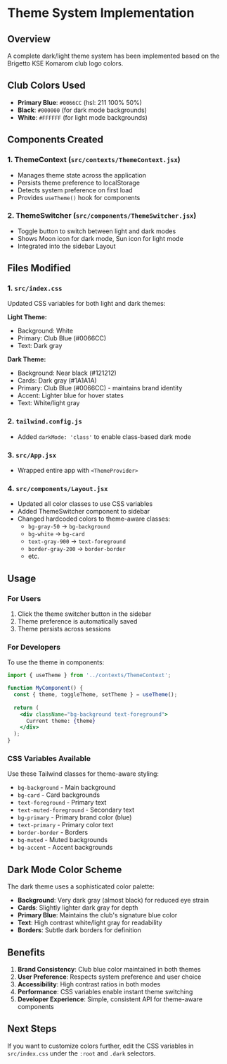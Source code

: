 # Theme System Implementation

## Overview
A complete dark/light theme system has been implemented based on the Brigetto KSE Komarom club logo colors.

## Club Colors Used
- **Primary Blue**: `#0066CC` (hsl: 211 100% 50%)
- **Black**: `#000000` (for dark mode backgrounds)
- **White**: `#FFFFFF` (for light mode backgrounds)

## Components Created

### 1. ThemeContext (`src/contexts/ThemeContext.jsx`)
- Manages theme state across the application
- Persists theme preference to localStorage
- Detects system preference on first load
- Provides `useTheme()` hook for components

### 2. ThemeSwitcher (`src/components/ThemeSwitcher.jsx`)
- Toggle button to switch between light and dark modes
- Shows Moon icon for dark mode, Sun icon for light mode
- Integrated into the sidebar Layout

## Files Modified

### 1. `src/index.css`
Updated CSS variables for both light and dark themes:

**Light Theme:**
- Background: White
- Primary: Club Blue (#0066CC)
- Text: Dark gray

**Dark Theme:**
- Background: Near black (#121212)
- Cards: Dark gray (#1A1A1A)
- Primary: Club Blue (#0066CC) - maintains brand identity
- Accent: Lighter blue for hover states
- Text: White/light gray

### 2. `tailwind.config.js`
- Added `darkMode: 'class'` to enable class-based dark mode

### 3. `src/App.jsx`
- Wrapped entire app with `<ThemeProvider>`

### 4. `src/components/Layout.jsx`
- Updated all color classes to use CSS variables
- Added ThemeSwitcher component to sidebar
- Changed hardcoded colors to theme-aware classes:
  - `bg-gray-50` → `bg-background`
  - `bg-white` → `bg-card`
  - `text-gray-900` → `text-foreground`
  - `border-gray-200` → `border-border`
  - etc.

## Usage

### For Users
1. Click the theme switcher button in the sidebar
2. Theme preference is automatically saved
3. Theme persists across sessions

### For Developers
To use the theme in components:

```jsx
import { useTheme } from '../contexts/ThemeContext';

function MyComponent() {
  const { theme, toggleTheme, setTheme } = useTheme();
  
  return (
    <div className="bg-background text-foreground">
      Current theme: {theme}
    </div>
  );
}
```

### CSS Variables Available
Use these Tailwind classes for theme-aware styling:
- `bg-background` - Main background
- `bg-card` - Card backgrounds
- `text-foreground` - Primary text
- `text-muted-foreground` - Secondary text
- `bg-primary` - Primary brand color (blue)
- `text-primary` - Primary color text
- `border-border` - Borders
- `bg-muted` - Muted backgrounds
- `bg-accent` - Accent backgrounds

## Dark Mode Color Scheme
The dark theme uses a sophisticated color palette:
- **Background**: Very dark gray (almost black) for reduced eye strain
- **Cards**: Slightly lighter dark gray for depth
- **Primary Blue**: Maintains the club's signature blue color
- **Text**: High contrast white/light gray for readability
- **Borders**: Subtle dark borders for definition

## Benefits
1. **Brand Consistency**: Club blue color maintained in both themes
2. **User Preference**: Respects system preference and user choice
3. **Accessibility**: High contrast ratios in both modes
4. **Performance**: CSS variables enable instant theme switching
5. **Developer Experience**: Simple, consistent API for theme-aware components

## Next Steps
If you want to customize colors further, edit the CSS variables in `src/index.css` under the `:root` and `.dark` selectors.
